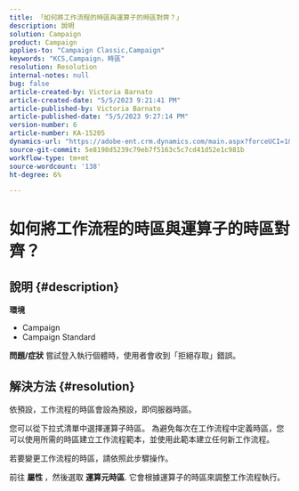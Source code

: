 ```yaml
---
title: 「如何將工作流程的時區與運算子的時區對齊？」
description: 說明
solution: Campaign
product: Campaign
applies-to: "Campaign Classic,Campaign"
keywords: "KCS,Campaign，時區"
resolution: Resolution
internal-notes: null
bug: false
article-created-by: Victoria Barnato
article-created-date: "5/5/2023 9:21:41 PM"
article-published-by: Victoria Barnato
article-published-date: "5/5/2023 9:27:14 PM"
version-number: 6
article-number: KA-15205
dynamics-url: "https://adobe-ent.crm.dynamics.com/main.aspx?forceUCI=1&pagetype=entityrecord&etn=knowledgearticle&id=55fdf5cd-8aeb-ed11-a7c6-6045bd0065f9"
source-git-commit: 5e8198d5239c79eb7f5163c5c7cd41d52e1c981b
workflow-type: tm+mt
source-wordcount: '138'
ht-degree: 6%

---
```


# 如何將工作流程的時區與運算子的時區對齊？

## 說明 {#description}

<b>環境</b>
- Campaign
- Campaign Standard


<b>問題/症狀</b>
嘗試登入執行個體時，使用者會收到「拒絕存取」錯誤。


## 解決方法 {#resolution}






依預設，工作流程的時區會設為預設，即伺服器時區。



您可以從下拉式清單中選擇運算子時區。 為避免每次在工作流程中定義時區，您可以使用所需的時區建立工作流程範本，並使用此範本建立任何新工作流程。



若要變更工作流程的時區，請依照此步驟操作。



前往 <b>屬性 </b>，然後選取 <b>運算元時區</b>. 它會根據運算子的時區來調整工作流程執行。


